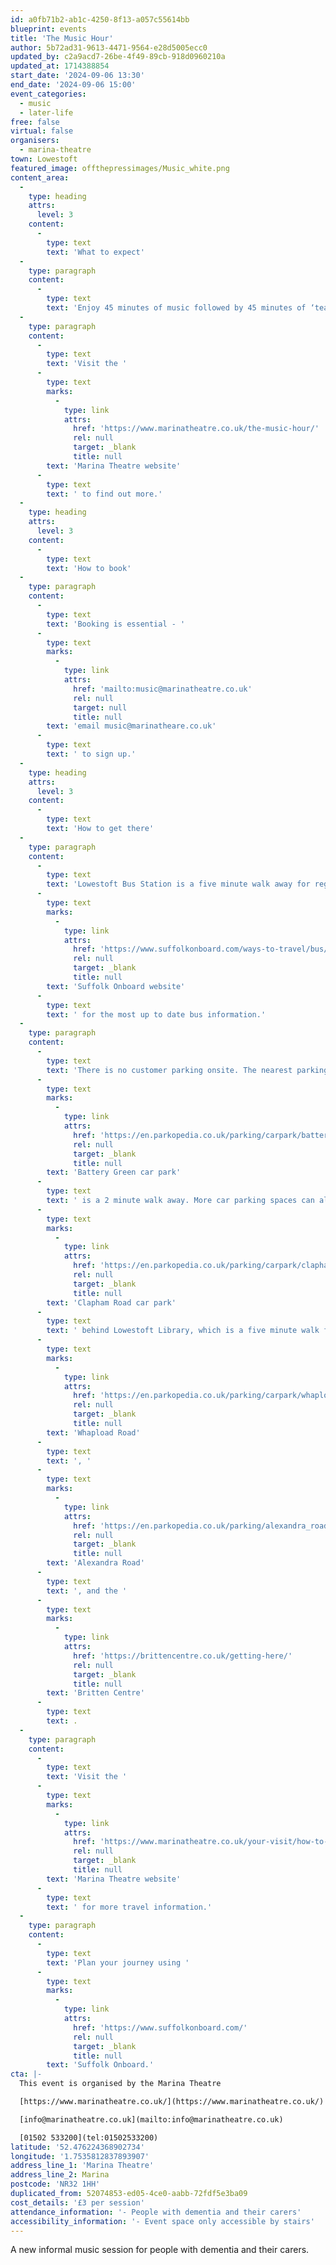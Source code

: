 ```yaml
---
id: a0fb71b2-ab1c-4250-8f13-a057c55614bb
blueprint: events
title: 'The Music Hour'
author: 5b72ad31-9613-4471-9564-e28d5005ecc0
updated_by: c2a9acd7-26be-4f49-89cb-918d0960210a
updated_at: 1714388854
start_date: '2024-09-06 13:30'
end_date: '2024-09-06 15:00'
event_categories:
  - music
  - later-life
free: false
virtual: false
organisers:
  - marina-theatre
town: Lowestoft
featured_image: offthepressimages/Music_white.png
content_area:
  -
    type: heading
    attrs:
      level: 3
    content:
      -
        type: text
        text: 'What to expect'
  -
    type: paragraph
    content:
      -
        type: text
        text: 'Enjoy 45 minutes of music followed by 45 minutes of ‘tea and chatter’ in a relaxed and friendly environment. As well as being a fun activity for people with dementia, this group is a great respite and support for carers to enjoy as well.'
  -
    type: paragraph
    content:
      -
        type: text
        text: 'Visit the '
      -
        type: text
        marks:
          -
            type: link
            attrs:
              href: 'https://www.marinatheatre.co.uk/the-music-hour/'
              rel: null
              target: _blank
              title: null
        text: 'Marina Theatre website'
      -
        type: text
        text: ' to find out more.'
  -
    type: heading
    attrs:
      level: 3
    content:
      -
        type: text
        text: 'How to book'
  -
    type: paragraph
    content:
      -
        type: text
        text: 'Booking is essential - '
      -
        type: text
        marks:
          -
            type: link
            attrs:
              href: 'mailto:music@marinatheatre.co.uk'
              rel: null
              target: null
              title: null
        text: 'email music@marinatheare.co.uk'
      -
        type: text
        text: ' to sign up.'
  -
    type: heading
    attrs:
      level: 3
    content:
      -
        type: text
        text: 'How to get there'
  -
    type: paragraph
    content:
      -
        type: text
        text: 'Lowestoft Bus Station is a five minute walk away for regular services to and from Norwich, Great Yarmouth and Southwold. Visit the '
      -
        type: text
        marks:
          -
            type: link
            attrs:
              href: 'https://www.suffolkonboard.com/ways-to-travel/bus/'
              rel: null
              target: _blank
              title: null
        text: 'Suffolk Onboard website'
      -
        type: text
        text: ' for the most up to date bus information.'
  -
    type: paragraph
    content:
      -
        type: text
        text: 'There is no customer parking onsite. The nearest parking is '
      -
        type: text
        marks:
          -
            type: link
            attrs:
              href: 'https://en.parkopedia.co.uk/parking/carpark/battery_green/nr32/east_suffolk/?arriving=202404291000&leaving=202404291200'
              rel: null
              target: _blank
              title: null
        text: 'Battery Green car park'
      -
        type: text
        text: ' is a 2 minute walk away. More car parking spaces can also be found at '
      -
        type: text
        marks:
          -
            type: link
            attrs:
              href: 'https://en.parkopedia.co.uk/parking/carpark/clapham_road/nr32/east_suffolk/?arriving=202404291000&leaving=202404291200'
              rel: null
              target: _blank
              title: null
        text: 'Clapham Road car park'
      -
        type: text
        text: ' behind Lowestoft Library, which is a five minute walk from the Theatre. Long Stay parking is available at '
      -
        type: text
        marks:
          -
            type: link
            attrs:
              href: 'https://en.parkopedia.co.uk/parking/carpark/whapload_road/nr32/east_suffolk/?arriving=202404291000&leaving=202404291200'
              rel: null
              target: _blank
              title: null
        text: 'Whapload Road'
      -
        type: text
        text: ', '
      -
        type: text
        marks:
          -
            type: link
            attrs:
              href: 'https://en.parkopedia.co.uk/parking/alexandra_road_lowestoft/?arriving=202404291000&leaving=202404291200'
              rel: null
              target: _blank
              title: null
        text: 'Alexandra Road'
      -
        type: text
        text: ', and the '
      -
        type: text
        marks:
          -
            type: link
            attrs:
              href: 'https://brittencentre.co.uk/getting-here/'
              rel: null
              target: _blank
              title: null
        text: 'Britten Centre'
      -
        type: text
        text: .
  -
    type: paragraph
    content:
      -
        type: text
        text: 'Visit the '
      -
        type: text
        marks:
          -
            type: link
            attrs:
              href: 'https://www.marinatheatre.co.uk/your-visit/how-to-find-us/'
              rel: null
              target: _blank
              title: null
        text: 'Marina Theatre website'
      -
        type: text
        text: ' for more travel information.'
  -
    type: paragraph
    content:
      -
        type: text
        text: 'Plan your journey using '
      -
        type: text
        marks:
          -
            type: link
            attrs:
              href: 'https://www.suffolkonboard.com/'
              rel: null
              target: _blank
              title: null
        text: 'Suffolk Onboard.'
cta: |-
  This event is organised by the Marina Theatre

  [https://www.marinatheatre.co.uk/](https://www.marinatheatre.co.uk/)

  [info@marinatheatre.co.uk](mailto:info@marinatheatre.co.uk)

  [01502 533200](tel:01502533200)
latitude: '52.476224368902734'
longitude: '1.7535812837893907'
address_line_1: 'Marina Theatre'
address_line_2: Marina
postcode: 'NR32 1HH'
duplicated_from: 52074853-ed05-4ce0-aabb-72fdf5e3ba09
cost_details: '£3 per session'
attendance_information: '- People with dementia and their carers'
accessibility_information: '- Event space only accessible by stairs'
---
```

A new informal music session for people with dementia and their carers.